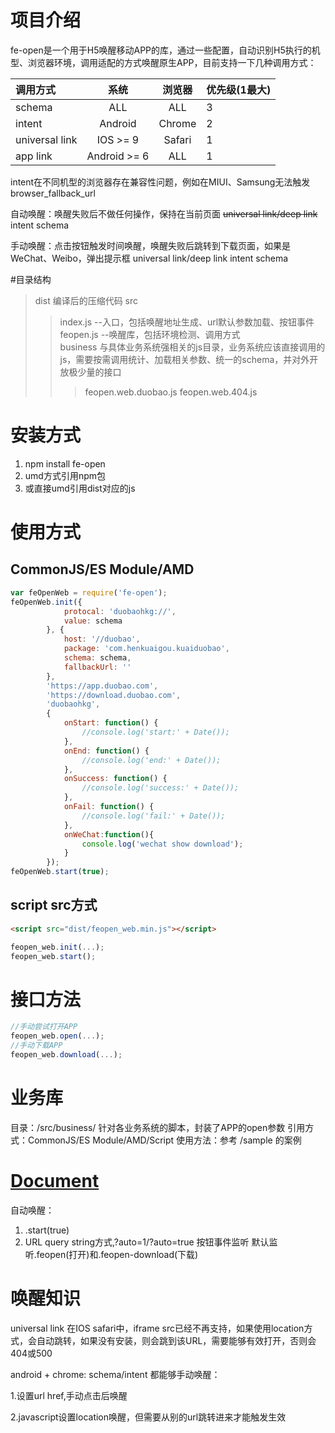 # 项目介绍
 fe-open是一个用于H5唤醒移动APP的库，通过一些配置，自动识别H5执行的机型、浏览器环境，调用适配的方式唤醒原生APP，目前支持一下几种调用方式：


| 调用方式|系统|浏览器|优先级(1最大)
|:----------|:----------:|:----------:|-----------|
| schema | ALL | ALL| 3 |
| intent | Android | Chrome | 2 |
| universal link | IOS >= 9 | Safari| 1 |
| app link| Android >= 6| ALL |1|
intent在不同机型的浏览器存在兼容性问题，例如在MIUI、Samsung无法触发browser_fallback_url

自动唤醒：唤醒失败后不做任何操作，保持在当前页面
~~universal link/deep link~~
intent
schema

手动唤醒：点击按钮触发时间唤醒，唤醒失败后跳转到下载页面，如果是WeChat、Weibo，弹出提示框
universal link/deep link
intent
schema

#目录结构

>dist 编译后的压缩代码 
>src 
>>index.js	--入口，包括唤醒地址生成、url默认参数加载、按钮事件  
>>feopen.js	--唤醒库，包括环境检测、调用方式  
>> business  与具体业务系统强相关的js目录，业务系统应该直接调用的js，需要按需调用统计、加载相关参数、统一的schema，并对外开放极少量的接口  
>>>feopen.web.duobao.js 
>>>feopen.web.404.js

 
# 安装方式
1. npm install fe-open
2. umd方式引用npm包
3. 或直接umd引用dist对应的js

# 使用方式
## CommonJS/ES Module/AMD
```javascript
var feOpenWeb = require('fe-open');
feOpenWeb.init({
            protocal: 'duobaohkg://',
            value: schema
        }, {
            host: '//duobao',
            package: 'com.henkuaigou.kuaiduobao',
            schema: schema,
            fallbackUrl: ''
        }, 
        'https://app.duobao.com',
        'https://download.duobao.com', 
        'duobaohkg', 
        {
            onStart: function() {
                //console.log('start:' + Date());
            },
            onEnd: function() {
                //console.log('end:' + Date());
            },
            onSuccess: function() {
                //console.log('success:' + Date());
            },
            onFail: function() {
                //console.log('fail:' + Date());
            },
            onWeChat:function(){
                console.log('wechat show download');
            }
        });
feOpenWeb.start(true);
```

## script src方式
```html
<script src="dist/feopen_web.min.js"></script>
```
```javascript
feopen_web.init(...);
feopen_web.start();
```
# 接口方法
```javascript
//手动尝试打开APP
feopen_web.open(...);
//手动下载APP
feopen_web.download(...);
```

# 业务库
目录：/src/business/ 针对各业务系统的脚本，封装了APP的open参数
引用方式：CommonJS/ES Module/AMD/Script
使用方法：参考 /sample 的案例

# [Document](https://git.mail.netease.com/frontend-library/fe-open/wikis/home)
自动唤醒：
1. .start(true)
2. URL query string方式,?auto=1/?auto=true
按钮事件监听
默认监听.feopen(打开)和.feopen-download(下载) 

# 唤醒知识
universal link
在IOS safari中，iframe src已经不再支持，如果使用location方式，会自动跳转，如果没有安装，则会跳到该URL，需要能够有效打开，否则会404或500

android + chrome: schema/intent 都能够手动唤醒：

1.设置url href,手动点击后唤醒 

2.javascript设置location唤醒，但需要从别的url跳转进来才能触发生效
